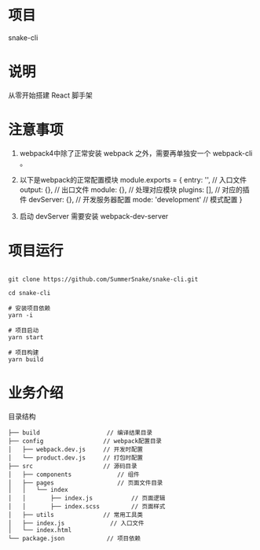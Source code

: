 # 项目

snake-cli

# 说明

从零开始搭建 React 脚手架

# 注意事项

1. webpack4中除了正常安装 webpack 之外，需要再单独安一个 webpack-cli 。

2. 以下是webpack的正常配置模块 
       module.exports = {
         entry: '',               // 入口文件
         output: {},              // 出口文件
         module: {},              // 处理对应模块
         plugins: [],             // 对应的插件
         devServer: {},           // 开发服务器配置
         mode: 'development'      // 模式配置
       }
3. 启动 devServer 需要安装 webpack-dev-server

# 项目运行

```

git clone https://github.com/SummerSnake/snake-cli.git

cd snake-cli

# 安装项目依赖
yarn -i

# 项目启动
yarn start

# 项目构建
yarn build

```

# 业务介绍

目录结构

    ├── build                   // 编译结果目录
    ├── config                 // webpack配置目录
    │   ├── webpack.dev.js     // 开发时配置
    │   └── product.dev.js     // 打包时配置
    ├── src                    // 源码目录
    │   ├── components             // 组件
    │   ├── pages                  // 页面文件目录
    │   │   └── index
    │   │       ├── index.js           // 页面逻辑
    │   │       ├── index.scss         // 页面样式
    │   ├── utils              // 常用工具类
    │   ├── index.js             // 入口文件
    │   └── index.html
    └── package.json            // 项目依赖
